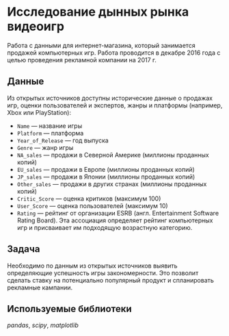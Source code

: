 # Исследование дынных рынка видеоигр
Работа с данными для интернет-магазина, который занимается продажей компьютерных игр.  Работа проводится в декабре 2016 года с целью проведения рекламной компании на 2017 г.

## Данные
Из открытых источников доступны исторические данные о продажах игр, оценки пользователей и экспертов, жанры и платформы (например, Xbox или PlayStation):
* `Name` — название игры
* `Platform` — платформа
* `Year_of_Release` — год выпуска
* `Genre` — жанр игры
* `NA_sales` — продажи в Северной Америке (миллионы проданных копий)
* `EU_sales` — продажи в Европе (миллионы проданных копий)
* `JP_sales` — продажи в Японии (миллионы проданных копий)
* `Other_sales` — продажи в других странах (миллионы проданных копий)
* `Critic_Score` — оценка критиков (максимум 100)
* `User_Score` — оценка пользователей (максимум 10)
* `Rating` — рейтинг от организации ESRB (англ. Entertainment Software Rating Board). Эта ассоциация определяет рейтинг компьютерных игр и присваивает им подходящую возрастную категорию.

## Задача
Необходимо по данным из открытых источников выявить определяющие успешность игры закономерности. Это позволит сделать ставку на потенциально популярный продукт и спланировать рекламные кампании.

## Используемые библиотеки
*pandas*, *scipy*, *matplotlib*
